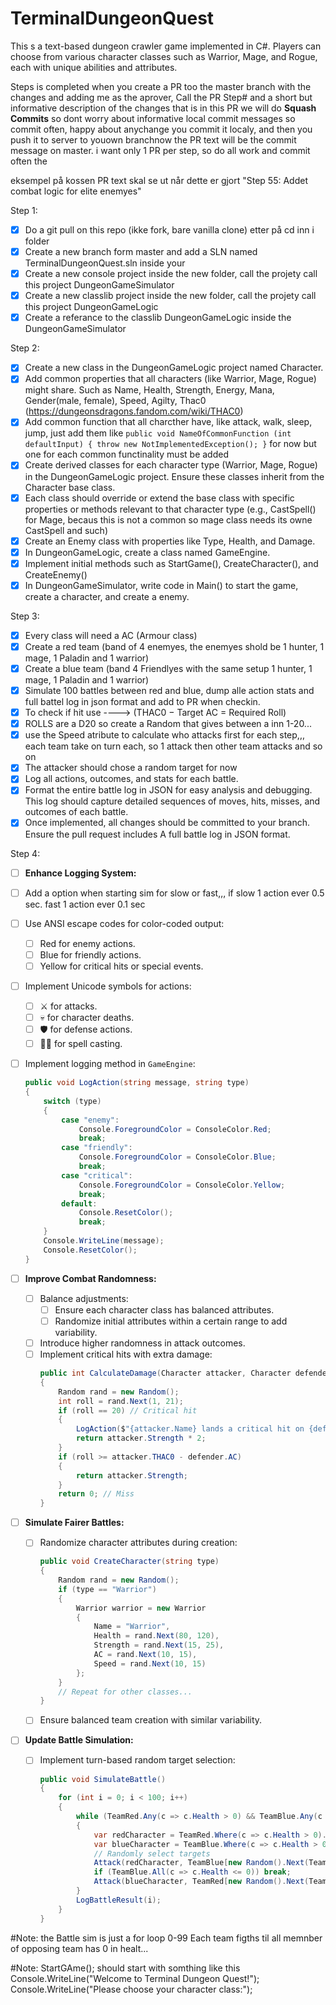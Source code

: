 # TerminalDungeonQuest
This s a text-based dungeon crawler game implemented in C#. Players can choose from various character classes such as Warrior, Mage, and Rogue, each with unique abilities and attributes. 

Steps is completed when you create a PR too the master branch with the changes and adding me as the aprover, Call the PR Step# and a short but informative description of the changes that is in this PR
we will do **Squash Commits** so dont worry about informative local commit messages so commit often, happy about anychange you commit it localy, and then you push it to server to youown branchnow the PR text will be the commit message on master.
i want only 1 PR per step, so do all work and commit often the 

eksempel på kossen PR text skal se ut når dette er gjort 
"Step 55: Addet combat logic for elite enemyes"

Step 1:
 - [x] Do a git pull on this repo (ikke fork, bare vanilla clone) etter på cd inn i folder 
 - [x] Create a new branch form master and add a SLN named TerminalDungeonQuest.sln inside your 
 - [x] Create a new console project inside the new folder, call the projety call this project DungeonGameSimulator
 - [x] Create a new classlib project inside the new folder, call the projety call this project DungeonGameLogic
 - [x] Create a referance to the classlib DungeonGameLogic inside the DungeonGameSimulator 

Step 2:
 - [x] Create a new class in the DungeonGameLogic project named Character.
 - [x] Add common properties that all characters (like Warrior, Mage, Rogue) might share.
       Such as Name, Health, Strength, Energy, Mana, Gender(male, female), Speed, Agilty, Thac0 (https://dungeonsdragons.fandom.com/wiki/THAC0)
 - [x] Add common function that all charcther have, like attack, walk, sleep, jump, just add them like
     `public void NameOfCommonFunction (int defaultInput)
     {
          throw new NotImplementedException();
     }` 
     for now but one for each common functinality must be added
 - [x] Create derived classes for each character type (Warrior, Mage, Rogue) in the DungeonGameLogic project. Ensure these classes inherit from the Character base class.
 - [x] Each class should override or extend the base class with specific properties or methods relevant to that character type (e.g., CastSpell() for Mage, becaus this is not a common so mage class needs its owne CastSpell and such)
 - [x] Create an Enemy class with properties like Type, Health, and Damage.
 - [x] In DungeonGameLogic, create a class named GameEngine.
 - [x] Implement initial methods such as StartGame(), CreateCharacter(), and CreateEnemy()
 - [x] In DungeonGameSimulator, write code in Main() to start the game, create a character, and create a enemy.

Step 3:
 - [x] Every class will need a AC (Armour class) 
 - [x] Create a red team (band of 4 enemyes, the enemyes shold be 1 hunter, 1 mage, 1 Paladin and 1 warrior)
 - [x] Create a blue team (band 4 Friendlyes with the same setup 1 hunter, 1 mage, 1 Paladin and 1 warrior)
 - [x] Simulate 100 battles between red and blue, dump alle action stats and full battel log in json format and add to PR when checkin.
 - [x] To check if hit use ----> (THAC0 − Target AC = Required Roll)
 - [x] ROLLS are a D20 so create a Random that gives between a inn 1-20...
 - [x] use the Speed atribute to calculate who attacks first for each step,,, each team take on turn each, so 1 attack then other team attacks and so on
 - [x] The attacker should chose a random target for now
 - [x] Log all actions, outcomes, and stats for each battle.
 - [x] Format the entire battle log in JSON for easy analysis and debugging. This log should capture detailed sequences of moves, hits, misses, and outcomes of each battle.
 - [x] Once implemented, all changes should be committed to your branch. Ensure the pull request includes A full battle log in JSON format.
 
Step 4:
 - [ ] **Enhance Logging System:**
  - [ ] Add a option when starting sim for slow or fast,,, if slow 1 action ever 0.5 sec. fast 1 action ever 0.1 sec
  - [ ] Use ANSI escape codes for color-coded output:
    - [ ] Red for enemy actions.
    - [ ] Blue for friendly actions.
    - [ ] Yellow for critical hits or special events.
  - [ ] Implement Unicode symbols for actions:
    - [ ] ⚔️ for attacks.
    - [ ] 💀 for character deaths.
    - [ ] 🛡️ for defense actions.
    - [ ] 🧙‍♂️ for spell casting.
  - [ ] Implement logging method in `GameEngine`:
    ```csharp
    public void LogAction(string message, string type)
    {
        switch (type)
        {
            case "enemy":
                Console.ForegroundColor = ConsoleColor.Red;
                break;
            case "friendly":
                Console.ForegroundColor = ConsoleColor.Blue;
                break;
            case "critical":
                Console.ForegroundColor = ConsoleColor.Yellow;
                break;
            default:
                Console.ResetColor();
                break;
        }
        Console.WriteLine(message);
        Console.ResetColor();
    }
    ```

- [ ] **Improve Combat Randomness:**
  - [ ] Balance adjustments:
    - [ ] Ensure each character class has balanced attributes.
    - [ ] Randomize initial attributes within a certain range to add variability.
  - [ ] Introduce higher randomness in attack outcomes.
  - [ ] Implement critical hits with extra damage:
    ```csharp
    public int CalculateDamage(Character attacker, Character defender)
    {
        Random rand = new Random();
        int roll = rand.Next(1, 21);
        if (roll == 20) // Critical hit
        {
            LogAction($"{attacker.Name} lands a critical hit on {defender.Name}!", "critical");
            return attacker.Strength * 2;
        }
        if (roll >= attacker.THAC0 - defender.AC)
        {
            return attacker.Strength;
        }
        return 0; // Miss
    }
    ```

- [ ] **Simulate Fairer Battles:**
  - [ ] Randomize character attributes during creation:
    ```csharp
    public void CreateCharacter(string type)
    {
        Random rand = new Random();
        if (type == "Warrior")
        {
            Warrior warrior = new Warrior
            {
                Name = "Warrior",
                Health = rand.Next(80, 120),
                Strength = rand.Next(15, 25),
                AC = rand.Next(10, 15),
                Speed = rand.Next(10, 15)
            };
        }
        // Repeat for other classes...
    }
    ```
  - [ ] Ensure balanced team creation with similar variability.

- [ ] **Update Battle Simulation:**
  - [ ] Implement turn-based random target selection:
    ```csharp
    public void SimulateBattle()
    {
        for (int i = 0; i < 100; i++)
        {
            while (TeamRed.Any(c => c.Health > 0) && TeamBlue.Any(c => c.Health > 0))
            {
                var redCharacter = TeamRed.Where(c => c.Health > 0).OrderBy(c => c.Speed).First();
                var blueCharacter = TeamBlue.Where(c => c.Health > 0).OrderBy(c => c.Speed).First();
                // Randomly select targets
                Attack(redCharacter, TeamBlue[new Random().Next(TeamBlue.Count)]);
                if (TeamBlue.All(c => c.Health <= 0)) break;
                Attack(blueCharacter, TeamRed[new Random().Next(TeamRed.Count)]);
            }
            LogBattleResult(i);
        }
    }
    ```
 

#Note: the Battle sim is just a for loop 0-99
Each team figths til all memnber of opposing team has 0 in healt... 


#Note: StartGAme(); should start with somthing like this 
Console.WriteLine("Welcome to Terminal Dungeon Quest!");
Console.WriteLine("Please choose your character class:");
